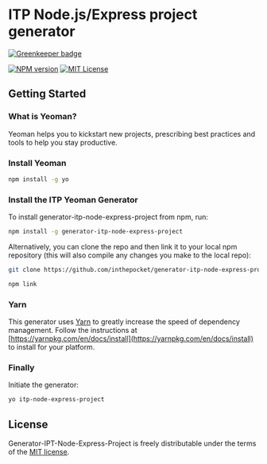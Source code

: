 # ITP Node.js/Express project generator

[![Greenkeeper badge](https://badges.greenkeeper.io/inthepocket/generator-itp-node-express-project.svg)](https://greenkeeper.io/)

[![NPM version][npm-version-image]][npm-url] [![MIT License][license-image]][license-url]

## Getting Started

### What is Yeoman?

Yeoman helps you to kickstart new projects, prescribing best practices and tools to help you stay productive.

### Install Yeoman

```bash
npm install -g yo
```

### Install the ITP Yeoman Generator

To install generator-itp-node-express-project from npm, run:

```bash
npm install -g generator-itp-node-express-project
```

Alternatively, you can clone the repo and then link it to your local npm repository (this will also compile any changes you make to the local repo):

```bash
git clone https://github.com/inthepocket/generator-itp-node-express-project

npm link
```

### Yarn

This generator uses [Yarn](https://yarnpkg.com/) to greatly increase the speed of dependency management. Follow the
instructions at [https://yarnpkg.com/en/docs/install](https://yarnpkg.com/en/docs/install) to install for your platform.

### Finally

Initiate the generator:

```bash
yo itp-node-express-project
```

## License

Generator-IPT-Node-Express-Project is freely distributable under the terms of the [MIT license](https://github.com/inthepocket/generator-itp-node-express-project/blob/master/LICENSE).

[license-image]: http://img.shields.io/badge/license-MIT-blue.svg?style=flat
[license-url]: LICENSE

[npm-url]: https://npmjs.org/package/generator-itp-node-express-project
[npm-version-image]: http://img.shields.io/npm/v/generator-itp-node-express-project.svg?style=flat
[npm-downloads-image]: http://img.shields.io/npm/dm/generator-itp-node-express-project.svg?style=flat
